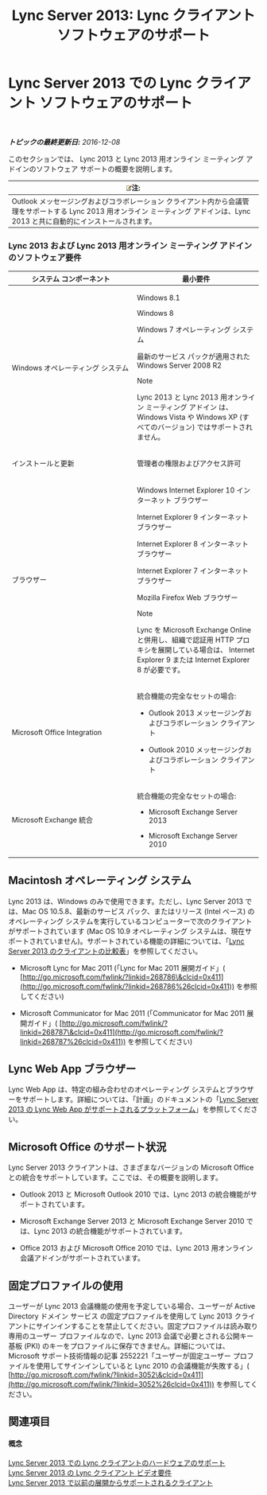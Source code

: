 ﻿---
title: 'Lync Server 2013: Lync クライアント ソフトウェアのサポート'
TOCTitle: Lync クライアント ソフトウェアのサポート
ms:assetid: a6851e38-ba9a-4f19-9aa7-d8accf4d62b3
ms:mtpsurl: https://technet.microsoft.com/ja-jp/library/Gg412781(v=OCS.15)
ms:contentKeyID: 48273190
ms.date: 12/10/2016
mtps_version: v=OCS.15
ms.translationtype: HT
---

# Lync Server 2013 での Lync クライアント ソフトウェアのサポート

 

_**トピックの最終更新日:** 2016-12-08_

このセクションでは、 Lync 2013 と Lync 2013 用オンライン ミーティング アドインのソフトウェア サポートの概要を説明します。

<table>
<thead>
<tr class="header">
<th><img src="images/Gg412781.note(OCS.15).gif" title="note" alt="note" />注:</th>
</tr>
</thead>
<tbody>
<tr class="odd">
<td>Outlook メッセージングおよびコラボレーション クライアント内から会議管理をサポートする Lync 2013 用オンライン ミーティング アドインは、Lync 2013 と共に自動的にインストールされます。</td>
</tr>
</tbody>
</table>


### Lync 2013 および Lync 2013 用オンライン ミーティング アドインのソフトウェア要件

<table>
<colgroup>
<col style="width: 50%" />
<col style="width: 50%" />
</colgroup>
<thead>
<tr class="header">
<th>システム コンポーネント</th>
<th>最小要件</th>
</tr>
</thead>
<tbody>
<tr class="odd">
<td><p>Windows オペレーティング システム</p></td>
<td><p>Windows 8.1</p>
<p>Windows 8</p>
<p>Windows 7 オペレーティング システム</p>
<p>最新のサービス パックが適用された Windows Server 2008 R2</p>

> [!NOTE]
> Lync 2013 と Lync 2013 用オンライン ミーティング アドイン は、Windows Vista や Windows XP (すべてのバージョン) ではサポートされません。

</div></td>
</tr>
<tr class="even">
<td><p>インストールと更新</p></td>
<td><p>管理者の権限およびアクセス許可</p></td>
</tr>
<tr class="odd">
<td><p>ブラウザー</p></td>
<td><p>Windows Internet Explorer 10 インターネット ブラウザー</p>
<p>Internet Explorer 9 インターネット ブラウザー</p>
<p>Internet Explorer 8 インターネット ブラウザー</p>
<p>Internet Explorer 7 インターネット ブラウザー</p>
<p>Mozilla Firefox Web ブラウザー</p>

> [!NOTE]
> Lync を Microsoft Exchange Onlineと併用し、組織で認証用 HTTP プロキシを展開している場合は、 Internet Explorer 9 または Internet Explorer 8 が必要です。

</div></td>
</tr>
<tr class="even">
<td><p>Microsoft Office Integration</p></td>
<td><p>統合機能の完全なセットの場合:</p>
<ul>
<li><p>Outlook 2013 メッセージングおよびコラボレーション クライアント</p></li>
<li><p>Outlook 2010 メッセージングおよびコラボレーション クライアント</p></li>
</ul></td>
</tr>
<tr class="odd">
<td><p>Microsoft Exchange 統合</p></td>
<td><p>統合機能の完全なセットの場合:</p>
<ul>
<li><p>Microsoft Exchange Server 2013</p></li>
<li><p>Microsoft Exchange Server 2010</p></li>
</ul></td>
</tr>
</tbody>
</table>


## Macintosh オペレーティング システム

Lync 2013 は、Windows のみで使用できます。ただし、Lync Server 2013 では、Mac OS 10.5.8、最新のサービス パック、またはリリース (Intel ベース) のオペレーティング システムを実行しているコンピューターで次のクライアントがサポートされています (Mac OS 10.9 オペレーティング システムは、現在サポートされていません)。サポートされている機能の詳細については、「[Lync Server 2013 のクライアントの比較表](lync-server-2013-desktop-client-comparison-tables.md)」を参照してください。

  - Microsoft Lync for Mac 2011 (「Lync for Mac 2011 展開ガイド」( [http://go.microsoft.com/fwlink/?linkid=268786\&clcid=0x411](http://go.microsoft.com/fwlink/?linkid=268786%26clcid=0x411)) を参照してください)

  - Microsoft Communicator for Mac 2011 (「Communicator for Mac 2011 展開ガイド」( [http://go.microsoft.com/fwlink/?linkid=268787\&clcid=0x411](http://go.microsoft.com/fwlink/?linkid=268787%26clcid=0x411)) を参照してください)

## Lync Web App ブラウザー

Lync Web App は、特定の組み合わせのオペレーティング システムとブラウザーをサポートします。詳細については、「計画」のドキュメントの「[Lync Server 2013 の Lync Web App がサポートされるプラットフォーム](lync-server-2013-lync-web-app-supported-platforms.md)」を参照してください。

## Microsoft Office のサポート状況

Lync Server 2013 クライアントは、さまざまなバージョンの Microsoft Office との統合をサポートしています。ここでは、その概要を説明します。

  - Outlook 2013 と Microsoft Outlook 2010 では、Lync 2013 の統合機能がサポートされています。

  - Microsoft Exchange Server 2013 と Microsoft Exchange Server 2010 では、Lync 2013 の統合機能がサポートされています。

  - Office 2013 および Microsoft Office 2010 では、Lync 2013 用オンライン会議アドインがサポートされています。

## 固定プロファイルの使用

ユーザーが Lync 2013 会議機能の使用を予定している場合、ユーザーが Active Directory ドメイン サービス の固定プロファイルを使用して Lync 2013 クライアントにサインインすることを禁止してください。固定プロファイルは読み取り専用のユーザー プロファイルなので、Lync 2013 会議で必要とされる公開キー基板 (PKI) のキーをプロファイルに保存できません。詳細については、Microsoft サポート技術情報の記事 2552221「ユーザーが固定ユーザー プロファイルを使用してサインインしていると Lync 2010 の会議機能が失敗する」( [http://go.microsoft.com/fwlink/?linkid=3052\&clcid=0x411](http://go.microsoft.com/fwlink/?linkid=3052%26clcid=0x411)) を参照してください。

## 関連項目

#### 概念

[Lync Server 2013 での Lync クライアントのハードウェアのサポート](lync-server-2013-lync-client-hardware-support.md)  
[Lync Server 2013 の Lync クライアント ビデオ要件](lync-server-2013-lync-client-video-requirements.md)  
[Lync Server 2013 で以前の展開からサポートされるクライアント](lync-server-2013-supported-clients-from-previous-deployments.md)

